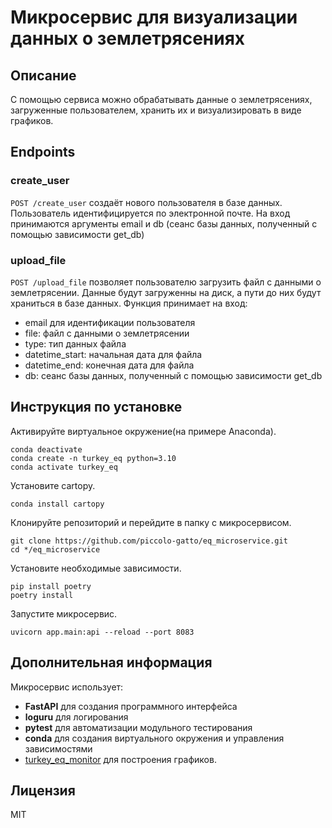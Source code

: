 # Микросервис для визуализации данных о землетрясениях
## Описание
С помощью сервиса можно обрабатывать данные о землетрясениях, загруженные пользователем, хранить их и визуализировать в виде графиков.

## Endpoints
### create_user
`POST /create_user` создаёт нового пользователя в базе данных. Пользователь идентифицируется по электронной почте.
На вход принимаются аргументы email и db (сеанс базы данных, полученный с помощью зависимости get_db)
### upload_file
`POST /upload_file` позволяет пользователю загрузить файл с данными о землетрясении. Данные будут загруженны на диск, а пути до них будут храниться в базе данных.
Функция принимает на вход:
- email для идентификации пользователя
- file: файл с данными о землетрясении
- type: тип данных файла
- datetime_start: начальная дата для файла
- datetime_end: конечная дата для файла
- db: сеанс базы данных, полученный с помощью зависимости get_db
## Инструкция по установке
Активируйте виртуальное окружение(на примере Anaconda).
```
conda deactivate
conda create -n turkey_eq python=3.10
conda activate turkey_eq
```
Установите cartopy.
```
conda install cartopy
```
Клонируйте репозиторий и перейдите в папку с микросервисом.
```
git clone https://github.com/piccolo-gatto/eq_microservice.git
cd */eq_microservice
```
Установите необходимые зависимости.
```
pip install poetry
poetry install
```
Запустите микросервис.
```
uvicorn app.main:api --reload --port 8083
```
## Дополнительная информация
Микросервис использует:
- **FastAPI** для создания программного интерфейса
- **loguru** для логирования
- **pytest** для автоматизации модульного тестирования
- **conda** для создания виртуального окружения и управления зависимостями
- [turkey_eq_monitor](https://github.com/dzhoshua/turkey_eq_monitor.git) для построения графиков.
## Лицензия
MIT
